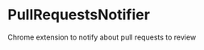 PullRequestsNotifier
====================

Chrome extension to notify about pull requests to review
